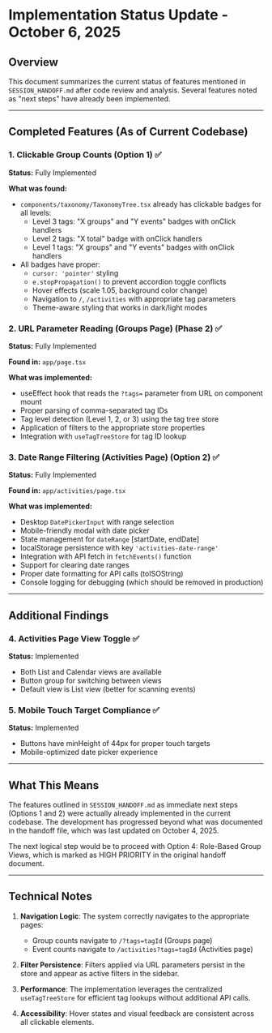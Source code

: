 # Implementation Status Update - October 6, 2025

## Overview
This document summarizes the current status of features mentioned in `SESSION_HANDOFF.md` after code review and analysis. Several features noted as "next steps" have already been implemented.

---

## Completed Features (As of Current Codebase)

### 1. Clickable Group Counts (Option 1) ✅
**Status:** Fully Implemented

**What was found:**
- `components/taxonomy/TaxonomyTree.tsx` already has clickable badges for all levels:
  - Level 3 tags: "X groups" and "Y events" badges with onClick handlers
  - Level 2 tags: "X total" badge with onClick handlers  
  - Level 1 tags: "X groups" and "Y events" badges with onClick handlers
- All badges have proper:
  - `cursor: 'pointer'` styling
  - `e.stopPropagation()` to prevent accordion toggle conflicts
  - Hover effects (scale 1.05, background color change)
  - Navigation to `/`, `/activities` with appropriate tag parameters
  - Theme-aware styling that works in dark/light modes

### 2. URL Parameter Reading (Groups Page) (Phase 2) ✅
**Status:** Fully Implemented

**Found in:** `app/page.tsx`

**What was implemented:**
- useEffect hook that reads the `?tags=` parameter from URL on component mount
- Proper parsing of comma-separated tag IDs
- Tag level detection (Level 1, 2, or 3) using the tag tree store
- Application of filters to the appropriate store properties
- Integration with `useTagTreeStore` for tag ID lookup

### 3. Date Range Filtering (Activities Page) (Option 2) ✅
**Status:** Fully Implemented

**Found in:** `app/activities/page.tsx`

**What was implemented:**
- Desktop `DatePickerInput` with range selection
- Mobile-friendly modal with date picker
- State management for `dateRange` [startDate, endDate]
- localStorage persistence with key `'activities-date-range'`
- Integration with API fetch in `fetchEvents()` function
- Support for clearing date ranges
- Proper date formatting for API calls (toISOString)
- Console logging for debugging (which should be removed in production)

---

## Additional Findings

### 4. Activities Page View Toggle ✅
**Status:** Implemented
- Both List and Calendar views are available
- Button group for switching between views
- Default view is List view (better for scanning events)

### 5. Mobile Touch Target Compliance ✅
**Status:** Implemented
- Buttons have minHeight of 44px for proper touch targets
- Mobile-optimized date picker experience

---

## What This Means

The features outlined in `SESSION_HANDOFF.md` as immediate next steps (Options 1 and 2) were actually already implemented in the current codebase. The development has progressed beyond what was documented in the handoff file, which was last updated on October 4, 2025.

The next logical step would be to proceed with Option 4: Role-Based Group Views, which is marked as HIGH PRIORITY in the original handoff document.

---

## Technical Notes

1. **Navigation Logic**: The system correctly navigates to the appropriate pages:
   - Group counts navigate to `/?tags=tagId` (Groups page)
   - Event counts navigate to `/activities?tags=tagId` (Activities page)

2. **Filter Persistence**: Filters applied via URL parameters persist in the store and appear as active filters in the sidebar.

3. **Performance**: The implementation leverages the centralized `useTagTreeStore` for efficient tag lookups without additional API calls.

4. **Accessibility**: Hover states and visual feedback are consistent across all clickable elements.